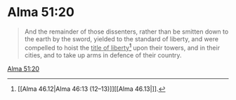 # Alma 51:20

> And the remainder of those dissenters, rather than be smitten down to the earth by the sword, yielded to the standard of liberty, and were compelled to hoist the <u>title of liberty</u>[^a] upon their towers, and in their cities, and to take up arms in defence of their country.

[Alma 51:20](https://www.churchofjesuschrist.org/study/scriptures/bofm/alma/51?lang=eng&id=p20#p20)


[^a]: [[Alma 46.12|Alma 46:13 (12–13)]][[Alma 46.13|]].  
